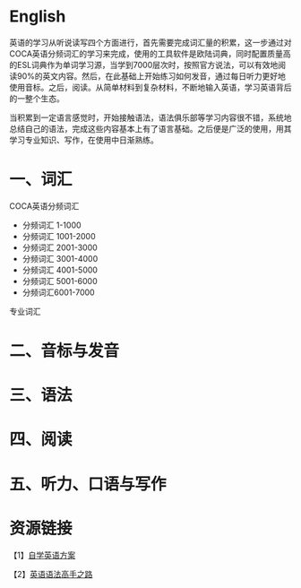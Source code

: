 # English

英语的学习从听说读写四个方面进行，首先需要完成词汇量的积累，这一步通过对COCA英语分频词汇的学习来完成，使用的工具软件是欧陆词典，同时配置质量高的ESL词典作为单词学习源，当学到7000层次时，按照官方说法，可以有效地阅读90%的英文内容。然后，在此基础上开始练习如何发音，通过每日听力更好地使用音标。之后，阅读。从简单材料到复杂材料，不断地输入英语，学习英语背后的一整个生态。

当积累到一定语言感觉时，开始接触语法，语法俱乐部等学习内容很不错，系统地总结自己的语法，完成这些内容基本上有了语言基础。之后便是广泛的使用，用其学习专业知识、写作，在使用中日渐熟练。

# 一、词汇

COCA英语分频词汇

* 分频词汇 1-1000
* 分频词汇 1001-2000
* 分频词汇 2001-3000
* 分频词汇 3001-4000
* 分频词汇 4001-5000
* 分频词汇 5001-6000
* 分频词汇6001-7000

专业词汇

# 二、音标与发音

# 三、语法

# 四、阅读

# 五、听力、口语与写作



# 资源链接

【1】[自学英语方案](https://zhuanlan.zhihu.com/p/445871265)

【2】[英语语法高手之路](https://www.zhihu.com/column/cjy-grammar?utm_source=qq&utm_medium=social&utm_oi=898904571626287104)